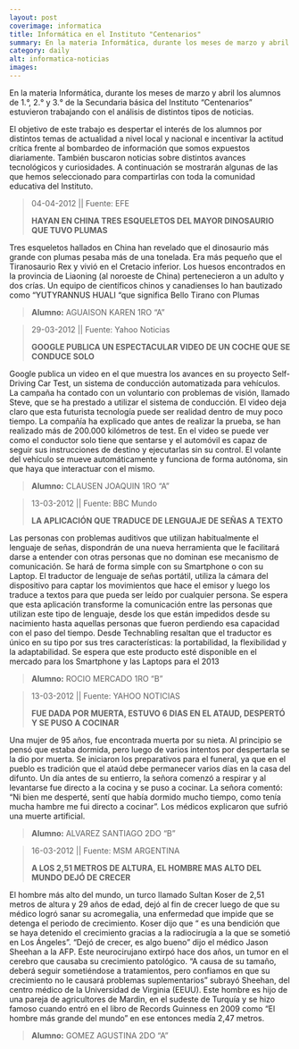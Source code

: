 ```yaml
---
layout: post
coverimage: informatica
title: Informática en el Instituto "Centenarios"
summary: En la materia Informática, durante los meses de marzo y abril los alumnos de 1.°, 2.° y 3.°  de la Secundaria básica del Instituto “Centenarios” estuvieron trabajando con el análisis de distintos tipos de noticias.
category: daily
alt: informatica-noticias
images:
---
```


En la materia Informática, durante los meses de marzo y abril los alumnos de 1.°, 2.° y 3.°  de la Secundaria básica del Instituto “Centenarios” estuvieron trabajando con el análisis de distintos tipos de noticias.

El objetivo de este trabajo es despertar el interés de los alumnos por distintos temas de actualidad a nivel local y nacional e incentivar la actitud crítica frente al bombardeo de información  que somos expuestos diariamente. También buscaron noticias sobre distintos avances tecnológicos y curiosidades. A continuación se mostrarán algunas de las que hemos seleccionado  para compartirlas con toda la comunidad educativa del Instituto.

>04-04-2012 || Fuente: EFE
>
>**HAYAN EN CHINA TRES ESQUELETOS DEL MAYOR DINOSAURIO QUE TUVO PLUMAS**
>
Tres esqueletos hallados en China han revelado que el dinosaurio más grande con plumas pesaba más de una tonelada. Era más pequeño que el Tiranosaurio Rex y vivió en  el Cretacio inferior.
Los huesos encontrados en la provincia  de Liaoning (al noroeste de China) pertenecieron a un adulto y dos crías. Un equipo de científicos chinos y canadienses lo han bautizado como “YUTYRANNUS HUALI “que significa Bello Tirano con Plumas
>
>**Alumno:** AGUAISON KAREN  1RO “A”

>29-03-2012 || Fuente: Yahoo Noticias
>
>**GOOGLE PUBLICA UN ESPECTACULAR VIDEO DE UN COCHE QUE SE CONDUCE SOLO**
>
Google publica un video en el que muestra los avances en su proyecto Self-Driving Car Test, un sistema de conducción automatizada para vehículos. La campaña ha contado con un voluntario con problemas de visión, llamado Steve, que se ha prestado a utilizar el sistema de conducción. El video deja claro que esta futurista tecnología puede ser realidad dentro de muy poco tiempo. La compañía ha explicado que antes de realizar la prueba, se han realizado más de 200.000 kilómetros de test. En el video se puede ver como el conductor solo tiene que sentarse y el automóvil es capaz de seguir sus instrucciones de destino y ejecutarlas sin su control. El volante del vehículo se mueve automáticamente y funciona de forma autónoma, sin que haya que interactuar con el mismo.
>
>**Alumno:** CLAUSEN JOAQUIN 1RO “A”

>13-03-2012 || Fuente: BBC Mundo
>
>**LA APLICACIÓN QUE TRADUCE DE LENGUAJE DE SEÑAS A TEXTO**
>
Las personas con problemas auditivos que utilizan habitualmente el lenguaje de señas, dispondrán de una nueva herramienta que le facilitará darse a entender con otras personas que no dominan ese mecanismo de comunicación. Se hará de forma simple con su Smartphone o con su Laptop. El traductor de lenguaje de señas portátil, utiliza la cámara del dispositivo para captar los movimientos que hace el emisor y luego los traduce a textos para que pueda ser leído por cualquier persona.
Se espera que esta aplicación transforme la comunicación entre las personas que utilizan este tipo de lenguaje, desde los que están impedidos desde su nacimiento hasta aquellas personas que fueron perdiendo esa capacidad con el paso del tiempo.
Desde Technabling resaltan que el traductor es único en su tipo por sus tres características: la portabilidad, la flexibilidad y la adaptabilidad.
Se espera que este producto esté disponible en el mercado para los Smartphone y las Laptops para el 2013
>
>**Alumno:** ROCIO MERCADO 1RO “B”

>13-03-2012 || Fuente: YAHOO NOTICIAS
>
>**FUE DADA POR MUERTA, ESTUVO 6 DIAS EN EL ATAUD, DESPERTÓ Y SE PUSO A COCINAR**
>
Una mujer de 95 años, fue encontrada muerta por su nieta. Al principio se pensó que estaba dormida, pero luego de varios intentos por despertarla se la dio por muerta.
Se iniciaron los preparativos para el funeral, ya que en el pueblo es tradición que el ataúd debe permanecer varios días en la casa del difunto.
Un día antes de su entierro, la señora comenzó a respirar y al levantarse fue directo a la cocina y se puso a cocinar.
La señora comentó: “Ni bien me desperté, sentí que había dormido mucho tiempo, como tenía mucha hambre me fui directo a cocinar”.
Los médicos explicaron que sufrió una muerte artificial.
>
>**Alumno:** ALVAREZ SANTIAGO  2DO “B”

>16-03-2012 || Fuente: MSM ARGENTINA
>
>**A LOS 2,51 METROS DE ALTURA, EL HOMBRE MAS ALTO DEL MUNDO DEJÓ DE CRECER**
>
El hombre más alto del mundo, un turco llamado Sultan Koser de 2,51 metros de altura y 29 años de edad, dejó al fin de crecer luego de que su médico logró sanar su acromegalia, una enfermedad que impide que se detenga el periodo de crecimiento.
Koser dijo que “ es una bendición que se haya detenido  el crecimiento gracias a la radiocirugía a la que se sometió en Los Ángeles”.
“Dejó de crecer, es algo bueno” dijo el médico Jason Sheehan a la AFP. Este neurocirujano extirpó hace dos años, un tumor en el cerebro que causaba su crecimiento patológico.
“A causa de su tamaño, deberá seguir sometiéndose a tratamientos, pero confiamos en que su crecimiento no le causará problemas suplementarios” subrayó Sheehan, del centro médico de la Universidad de Virginia (EEUU).
Este hombre es hijo de una pareja de agricultores de Mardin, en el sudeste de Turquía y se hizo famoso cuando entró en el libro de Records Guinness en 2009 como “El hombre más grande del mundo” en ese entonces medía 2,47 metros.
>
>**Alumno:** GOMEZ AGUSTINA  2DO “A”
